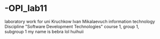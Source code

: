 # -OPI_lab11
laboratory work for uni
Kruchkow 
Ivan 
Mikalaevuch
information technology
Discipline "Software Development Technologies"
course 1, group 1, subgroup 1
my name is bebra
lol
huihuii